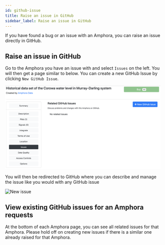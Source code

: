 ```yaml
---
id: github-issue
title: Raise an issue in GitHub
sidebar_label: Raise an issue in GitHub
---
```

If you have found a bug or an issue with an Amphora, you can raise an issue directly in GitHub.

## Raise an issue in GitHub

Go to the Amphora you have an issue with and select `Issues` on the left. You will then get a page similar to below. You can create a new GitHub Issue by clicking `New GitHub Issue`.

![Github issue](/img/github-issue.PNG)


You will then be redirected to GitHub where you can describe and manage the issue like you would with any GitHub issue

![New issue](/img/Issue-on-github.PNG)


## View existing GitHub issues for an Amphora requests

At the bottom of each Amphora page, you can see all related issues for that Amphora. Please hold off on creating new issues if there is a similar one already raised for that Amphora.
